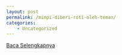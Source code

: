 ```yaml
---
layout: post
permalink: /mimpi-diberi-roti-oleh-teman/
categories:
    - Uncategorized
---
```


[Baca Selengkapnya](/01)